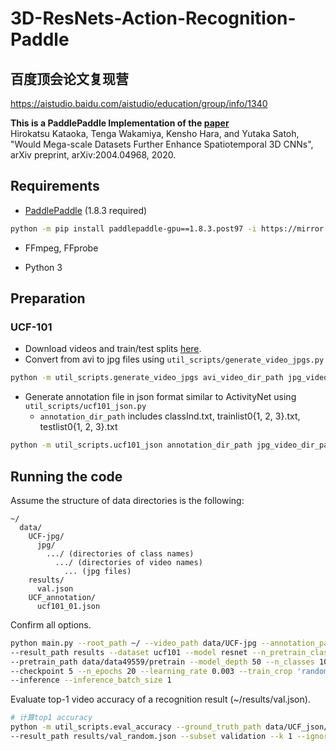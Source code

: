# 3D-ResNets-Action-Recognition-Paddle
## 百度顶会论文复现营 
https://aistudio.baidu.com/aistudio/education/group/info/1340

**This is a PaddlePaddle Implementation of the [paper](https://arxiv.org/abs/2004.04968)**  
Hirokatsu Kataoka, Tenga Wakamiya, Kensho Hara, and Yutaka Satoh, "Would Mega-scale Datasets Further Enhance Spatiotemporal 3D CNNs", arXiv preprint, arXiv:2004.04968, 2020.


## Requirements

* [PaddlePaddle](https://www.paddlepaddle.org.cn/) (1.8.3 required)

```bash
python -m pip install paddlepaddle-gpu==1.8.3.post97 -i https://mirror.baidu.com/pypi/simple
```

* FFmpeg, FFprobe

* Python 3

## Preparation

### UCF-101

* Download videos and train/test splits [here](http://crcv.ucf.edu/data/UCF101.php).
* Convert from avi to jpg files using ```util_scripts/generate_video_jpgs.py```

```bash
python -m util_scripts.generate_video_jpgs avi_video_dir_path jpg_video_dir_path ucf101
```

* Generate annotation file in json format similar to ActivityNet using ```util_scripts/ucf101_json.py```
  * ```annotation_dir_path``` includes classInd.txt, trainlist0{1, 2, 3}.txt, testlist0{1, 2, 3}.txt

```bash
python -m util_scripts.ucf101_json annotation_dir_path jpg_video_dir_path dst_json_path
```

## Running the code

Assume the structure of data directories is the following:

```misc
~/
  data/
    UCF-jpg/
      jpg/
        .../ (directories of class names)
          .../ (directories of video names)
            ... (jpg files)
    results/
      val.json
    UCF_annotation/
      ucf101_01.json
```

Confirm all options.

```bash
python main.py --root_path ~/ --video_path data/UCF-jpg --annotation_path data/UCF_json/ucf101_01.json \
--result_path results --dataset ucf101 --model resnet --n_pretrain_classes 1039 \
--pretrain_path data/data49559/pretrain --model_depth 50 --n_classes 101 --batch_size 128 \
--checkpoint 5 --n_epochs 20 --learning_rate 0.003 --train_crop 'random' --lr_scheduler multistep\
--inference --inference_batch_size 1
```

Evaluate top-1 video accuracy of a recognition result (~/results/val.json).

```bash
# 计算top1 accuracy
python -m util_scripts.eval_accuracy --ground_truth_path data/UCF_json/ucf101_01.json \
--result_path results/val_random.json --subset validation --k 1 --ignore --save
```
